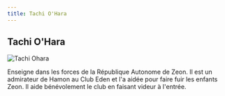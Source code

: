 ```yaml
---
title: Tachi O'Hara
---
```


Tachi O'Hara
------------


![Tachi Ohara](/images/stories/saga/origin/persos/tachi-ohara-uc-0071.png)


Enseigne dans les forces de la République Autonome de Zeon. Il est un admirateur de Hamon au Club Eden et l'a aidée pour faire fuir les enfants Zeon. Il aide bénévolement le club en faisant videur à l'entrée.

